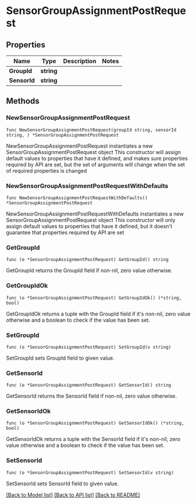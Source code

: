 # SensorGroupAssignmentPostRequest

## Properties

Name | Type | Description | Notes
------------ | ------------- | ------------- | -------------
**GroupId** | **string** |  | 
**SensorId** | **string** |  | 

## Methods

### NewSensorGroupAssignmentPostRequest

`func NewSensorGroupAssignmentPostRequest(groupId string, sensorId string, ) *SensorGroupAssignmentPostRequest`

NewSensorGroupAssignmentPostRequest instantiates a new SensorGroupAssignmentPostRequest object
This constructor will assign default values to properties that have it defined,
and makes sure properties required by API are set, but the set of arguments
will change when the set of required properties is changed

### NewSensorGroupAssignmentPostRequestWithDefaults

`func NewSensorGroupAssignmentPostRequestWithDefaults() *SensorGroupAssignmentPostRequest`

NewSensorGroupAssignmentPostRequestWithDefaults instantiates a new SensorGroupAssignmentPostRequest object
This constructor will only assign default values to properties that have it defined,
but it doesn't guarantee that properties required by API are set

### GetGroupId

`func (o *SensorGroupAssignmentPostRequest) GetGroupId() string`

GetGroupId returns the GroupId field if non-nil, zero value otherwise.

### GetGroupIdOk

`func (o *SensorGroupAssignmentPostRequest) GetGroupIdOk() (*string, bool)`

GetGroupIdOk returns a tuple with the GroupId field if it's non-nil, zero value otherwise
and a boolean to check if the value has been set.

### SetGroupId

`func (o *SensorGroupAssignmentPostRequest) SetGroupId(v string)`

SetGroupId sets GroupId field to given value.


### GetSensorId

`func (o *SensorGroupAssignmentPostRequest) GetSensorId() string`

GetSensorId returns the SensorId field if non-nil, zero value otherwise.

### GetSensorIdOk

`func (o *SensorGroupAssignmentPostRequest) GetSensorIdOk() (*string, bool)`

GetSensorIdOk returns a tuple with the SensorId field if it's non-nil, zero value otherwise
and a boolean to check if the value has been set.

### SetSensorId

`func (o *SensorGroupAssignmentPostRequest) SetSensorId(v string)`

SetSensorId sets SensorId field to given value.



[[Back to Model list]](../README.md#documentation-for-models) [[Back to API list]](../README.md#documentation-for-api-endpoints) [[Back to README]](../README.md)



